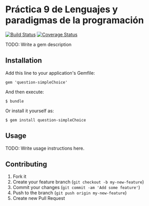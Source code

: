 # Práctica 9 de Lenguajes y paradigmas de la programación

[![Build Status](https://travis-ci.org/alu0100789683/LPP_T_11.svg)](https://travis-ci.org/alu0100789683/LPP_T_11)
[![Coverage Status](https://coveralls.io/repos/alu0100789683/LPP_T_11/badge.png)](https://coveralls.io/r/alu0100789683/LPP_T_11)

TODO: Write a gem description

## Installation

Add this line to your application's Gemfile:

    gem 'question-simpleChoice'

And then execute:

    $ bundle

Or install it yourself as:

    $ gem install question-simpleChoice

## Usage

TODO: Write usage instructions here.

## Contributing

1. Fork it
2. Create your feature branch (`git checkout -b my-new-feature`)
3. Commit your changes (`git commit -am 'Add some feature'`)
4. Push to the branch (`git push origin my-new-feature`)
5. Create new Pull Request
